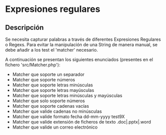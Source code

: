# Expresiones regulares

## Descripción

Se necesita capturar palabras a través de diferentes Expresiones Regulares o Regexs. 
Para evitar la manipulación de una String de manera manual, se debe añadir a los test 
el 'matcher' necesario.

A continuación se presentan los siguientes enunciados (presentes en el fichero 'src/Matcher.php'):

*    Matcher que soporte un separador 
*    Matcher que soporte números 
*    Matcher que soporte letras minúsculas
*    Matcher que soporte letras mayúsculas 
*    Matcher que soporte letras minúsculas y mayúsculas
*    Matcher que solo soporte números 
*    Matcher que soporte cadenas vacías
*    Matcher que valide cadenas no minúsculas
*    Matcher que valide formato fecha dd-mm-yyyy test9X
*    Matcher que valide extensión de ficheros de texto .doc|.pptx|.word 
*    Matcher que valide un correo electrónico